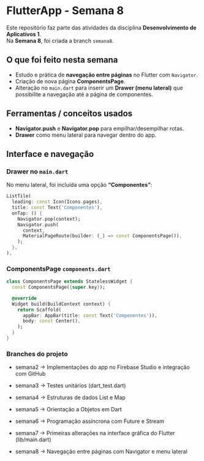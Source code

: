 # FlutterApp - Semana 8

Este repositório faz parte das atividades da disciplina **Desenvolvimento de Aplicativos 1**.  
Na **Semana 8**, foi criada a branch `semana8`.

## O que foi feito nesta semana
- Estudo e prática de **navegação entre páginas** no Flutter com `Navigator`.
- Criação de nova página **ComponentsPage**.
- Alteração no `main.dart` para inserir um **Drawer (menu lateral)** que possibilite a navegação até a página de componentes.

## Ferramentas / conceitos usados
- **Navigator.push** e **Navigator.pop** para empilhar/desempilhar rotas.  
- **Drawer** como menu lateral para navegar dentro do app.

## Interface e navegação

### Drawer no `main.dart`
No menu lateral, foi incluída uma opção **“Componentes”**:
```dart
ListTile(
  leading: const Icon(Icons.pages),
  title: const Text('Componentes'),
  onTap: () {
    Navigator.pop(context);
    Navigator.push(
      context,
      MaterialPageRoute(builder: (_) => const ComponentsPage()),
    );
  },
),
```

### ComponentsPage `components.dart`

```dart
class ComponentsPage extends StatelessWidget {
  const ComponentsPage({super.key});

  @override
  Widget build(BuildContext context) {
    return Scaffold(
      appBar: AppBar(title: const Text('Componentes')),
      body: const Center(),
    );
  }
}
```

### Branches do projeto

- semana2 → Implementações do app no Firebase Studio e integração com GitHub

- semana3 → Testes unitários (dart_test.dart)

- semana4 → Estruturas de dados List e Map

- semana5 → Orientação a Objetos em Dart

- semana6 → Programação assíncrona com Future e Stream

- semana7 → Primeiras alterações na interface gráfica do Flutter (lib/main.dart)

- semana8 → Navegação entre páginas com Navigator e menu lateral

